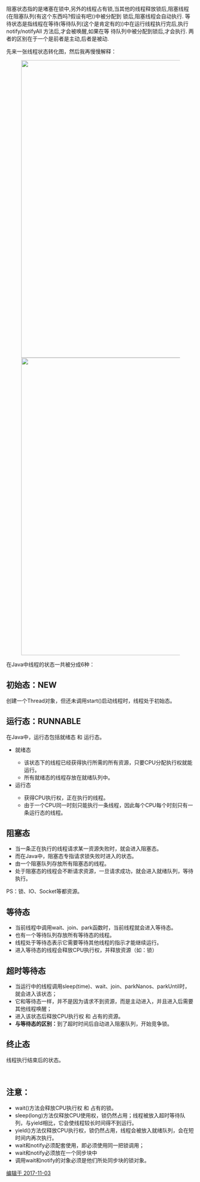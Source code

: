阻塞状态指的是堵塞在锁中,另外的线程占有锁,当其他的线程释放锁后,阻塞线程(在阻塞队列(有这个东西吗?假设有吧))中被分配到
锁后,阻塞线程会自动执行.
等待状态是指线程在等待(等待队列(这个是肯定有的))中在运行线程执行完后,执行notify/notifyAll 方法后,才会被唤醒,如果在等
待队列中被分配到锁后,才会执行.
两者的区别在于一个是前者是主动,后者是被动.

<div class="List-item"><div class="ContentItem AnswerItem" data-za-index="0" data-zop="{&quot;authorName&quot;:&quot;大闲人柴毛毛&quot;,&quot;itemId&quot;:252912242,&quot;title&quot;:&quot;Java线程中wait状态和block状态的区别?&quot;,&quot;type&quot;:&quot;answer&quot;}" name="252912242" itemprop="acceptedAnswer" itemtype="http://schema.org/Answer" itemscope="" data-za-detail-view-path-module="AnswerItem" data-za-extra-module="{&quot;card&quot;:{&quot;has_image&quot;:false,&quot;has_video&quot;:false,&quot;content&quot;:{&quot;type&quot;:&quot;Answer&quot;,&quot;token&quot;:&quot;252912242&quot;,&quot;upvote_num&quot;:32,&quot;comment_num&quot;:7,&quot;publish_timestamp&quot;:null,&quot;parent_token&quot;:&quot;27654579&quot;,&quot;author_member_hash_id&quot;:&quot;a2e67f2f8129c541265f5737236bf9f8&quot;}}}"><meta itemprop="image" content="https://pic1.zhimg.com/v2-6fdc939e35ec801c31ea515e80a88367_200x112.jpg"><meta itemprop="upvoteCount" content="32"><meta itemprop="url" content="https://www.zhihu.com/question/27654579/answer/252912242"><meta itemprop="dateCreated" content="2017-10-31T09:43:15.000Z"><meta itemprop="dateModified" content="2017-11-03T02:15:10.000Z"><meta itemprop="commentCount" content="7"><div class="RichContent RichContent--unescapable"><div class="RichContent-inner"><span class="RichText ztext CopyrightRichText-richText" itemprop="text"><p>先来一张线程状态转化图，然后我再慢慢解释：</p><figure><noscript><img src="https://pic4.zhimg.com/v2-6fdc939e35ec801c31ea515e80a88367_b.jpg" data-caption="" data-rawwidth="795" data-rawheight="541" class="origin_image zh-lightbox-thumb" width="795" data-original="https://pic4.zhimg.com/v2-6fdc939e35ec801c31ea515e80a88367_r.jpg"></noscript><img src="https://pic4.zhimg.com/80/v2-6fdc939e35ec801c31ea515e80a88367_hd.jpg" data-caption="" data-rawwidth="795" data-rawheight="541" class="origin_image zh-lightbox-thumb lazy" width="795" data-original="https://pic4.zhimg.com/v2-6fdc939e35ec801c31ea515e80a88367_r.jpg" data-actualsrc="https://pic4.zhimg.com/v2-6fdc939e35ec801c31ea515e80a88367_b.jpg"></figure><p>在Java中线程的状态一共被分成6种：</p><h2><b>初始态：NEW</b></h2><p>创建一个Thread对象，但还未调用start()启动线程时，线程处于初始态。</p><h2><b>运行态：RUNNABLE</b></h2><p>在Java中，运行态包括就绪态 和 运行态。</p><ul><li>就绪态  </li><ul><li>该状态下的线程已经获得执行所需的所有资源，只要CPU分配执行权就能运行。</li><li>所有就绪态的线程存放在就绪队列中。</li></ul><li>运行态  </li><ul><li>获得CPU执行权，正在执行的线程。</li><li>由于一个CPU同一时刻只能执行一条线程，因此每个CPU每个时刻只有一条运行态的线程。</li></ul></ul><h2><b>阻塞态</b></h2><ul><li>当一条正在执行的线程请求某一资源失败时，就会进入阻塞态。</li><li>而在Java中，阻塞态专指请求锁失败时进入的状态。</li><li>由一个阻塞队列存放所有阻塞态的线程。</li><li>处于阻塞态的线程会不断请求资源，一旦请求成功，就会进入就绪队列，等待执行。</li></ul><p>PS：锁、IO、Socket等都资源。</p><h2><b>等待态</b></h2><ul><li>当前线程中调用wait、join、park函数时，当前线程就会进入等待态。</li><li>也有一个等待队列存放所有等待态的线程。</li><li>线程处于等待态表示它需要等待其他线程的指示才能继续运行。</li><li>进入等待态的线程会释放CPU执行权，并释放资源（如：锁）</li></ul><h2><b>超时等待态</b></h2><ul><li>当运行中的线程调用sleep(time)、wait、join、parkNanos、parkUntil时，就会进入该状态；</li><li>它和等待态一样，并不是因为请求不到资源，而是主动进入，并且进入后需要其他线程唤醒；</li><li>进入该状态后释放CPU执行权 和 占有的资源。</li><li><b>与等待态的区别：</b>到了超时时间后自动进入阻塞队列，开始竞争锁。</li></ul><h2><b>终止态</b></h2><p>线程执行结束后的状态。</p><p><br></p><h2><b>注意：</b></h2><ul><li>wait()方法会释放CPU执行权 和 占有的锁。</li><li>sleep(long)方法仅释放CPU使用权，锁仍然占用；线程被放入超时等待队列，与yield相比，它会使线程较长时间得不到运行。</li><li>yield()方法仅释放CPU执行权，锁仍然占用，线程会被放入就绪队列，会在短时间内再次执行。</li><li>wait和notify必须配套使用，即必须使用同一把锁调用；</li><li>wait和notify必须放在一个同步块中</li><li>调用wait和notify的对象必须是他们所处同步块的锁对象。</li></ul></span></div><div><div class="ContentItem-time"><a target="_blank" href="/question/27654579/answer/252912242"><span data-tooltip="发布于 2017-10-31 17:43">编辑于 2017-11-03</span></a></div></div><div></div></div></div></div>